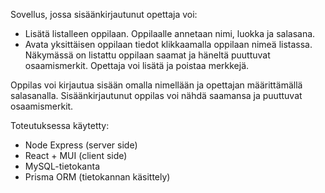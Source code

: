 Sovellus, jossa sisäänkirjautunut opettaja voi:
- Lisätä listalleen oppilaan. Oppilaalle annetaan nimi, luokka ja salasana.
- Avata yksittäisen oppilaan tiedot klikkaamalla oppilaan nimeä listassa. Näkymässä on listattu oppilaan saamat ja häneltä puuttuvat osaamismerkit. Opettaja voi lisätä ja poistaa merkkejä.

Oppilas voi kirjautua sisään omalla nimellään ja opettajan määrittämällä salasanalla. Sisäänkirjautunut oppilas voi nähdä saamansa ja puuttuvat osaamismerkit.

Toteutuksessa käytetty:
- Node Express (server side)
- React + MUI (client side)
- MySQL-tietokanta
- Prisma ORM (tietokannan käsittely)
